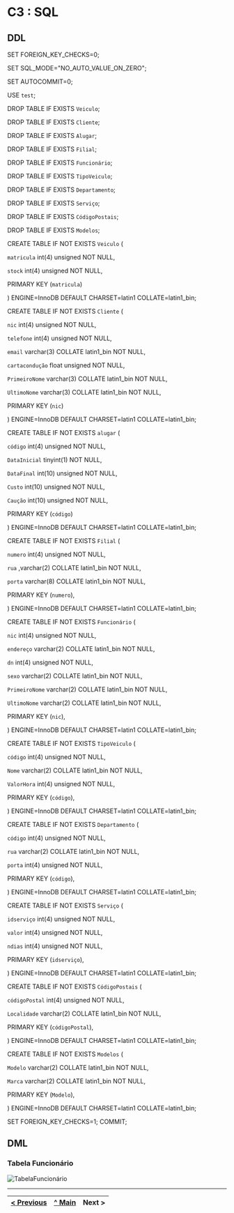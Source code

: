 # C3 : SQL

## DDL

SET FOREIGN_KEY_CHECKS=0;

SET SQL_MODE="NO_AUTO_VALUE_ON_ZERO";

SET AUTOCOMMIT=0;

USE `test`;

DROP TABLE IF EXISTS `Veiculo`;

DROP TABLE IF EXISTS `Cliente`;

DROP TABLE IF EXISTS `Alugar`;

DROP TABLE IF EXISTS `Filial`;

DROP TABLE IF EXISTS `Funcionário`;

DROP TABLE IF EXISTS `TipoVeiculo`;

DROP TABLE IF EXISTS `Departamento`;

DROP TABLE IF EXISTS `Serviço`;

DROP TABLE IF EXISTS `CódigoPostais`;

DROP TABLE IF EXISTS `Modelos`;

CREATE TABLE IF NOT EXISTS `Veiculo` (

  `matricula` int(4) unsigned NOT NULL,
  
  `stock` int(4) unsigned NOT NULL,
  
  PRIMARY KEY (`matricula`)
  
) ENGINE=InnoDB DEFAULT CHARSET=latin1 COLLATE=latin1_bin;

CREATE TABLE IF NOT EXISTS `Cliente` (

  `nic` int(4) unsigned NOT NULL,
  
  `telefone` int(4) unsigned NOT NULL,
  
  `email` varchar(3) COLLATE latin1_bin NOT NULL,
  
  `cartacondução` float unsigned NOT NULL,
  
  `PrimeiroNome` varchar(3) COLLATE latin1_bin NOT NULL,
  
  `UltimoNome` varchar(3) COLLATE latin1_bin NOT NULL,
  
  PRIMARY KEY (`nic`)
  
) ENGINE=InnoDB DEFAULT CHARSET=latin1 COLLATE=latin1_bin;

CREATE TABLE IF NOT EXISTS `alugar` (

  `código` int(4) unsigned NOT NULL,
  
  `DataInicial` tinyint(1) NOT NULL,
  
  `DataFinal` int(10) unsigned NOT NULL,
  
  `Custo` int(10) unsigned NOT NULL,
  
  `Caução` int(10) unsigned NOT NULL,
  
  PRIMARY KEY (`código`)
  
) ENGINE=InnoDB DEFAULT CHARSET=latin1 COLLATE=latin1_bin;

CREATE TABLE IF NOT EXISTS `Filial` (

  `numero` int(4) unsigned NOT NULL,
  
  `rua` ,varchar(2) COLLATE latin1_bin NOT NULL,
  
  `porta` varchar(8) COLLATE latin1_bin NOT NULL,
  
  PRIMARY KEY (`numero`),
  
) ENGINE=InnoDB DEFAULT CHARSET=latin1 COLLATE=latin1_bin;

CREATE TABLE IF NOT EXISTS `Funcionário` (

  `nic` int(4) unsigned NOT NULL,
  
  `endereço` varchar(2) COLLATE latin1_bin NOT NULL,
  
  `dn` int(4) unsigned NOT NULL,
  
  `sexo` varchar(2) COLLATE latin1_bin NOT NULL,
  
  `PrimeiroNome` varchar(2) COLLATE latin1_bin NOT NULL,
  
  `UltimoNome` varchar(2) COLLATE latin1_bin NOT NULL,
  
  PRIMARY KEY (`nic`),
  
) ENGINE=InnoDB DEFAULT CHARSET=latin1 COLLATE=latin1_bin;

CREATE TABLE IF NOT EXISTS `TipoVeiculo` (

  `código` int(4) unsigned NOT NULL,
  
  `Nome` varchar(2) COLLATE latin1_bin NOT NULL,
  
  `ValorHora` int(4) unsigned NOT NULL,
  
  PRIMARY KEY (`código`),
  
) ENGINE=InnoDB DEFAULT CHARSET=latin1 COLLATE=latin1_bin;

CREATE TABLE IF NOT EXISTS `Departamento` (

  `código` int(4) unsigned NOT NULL,
  
  `rua` varchar(2) COLLATE latin1_bin NOT NULL,
  
  `porta` int(4) unsigned NOT NULL,
  
  PRIMARY KEY (`código`),
  
) ENGINE=InnoDB DEFAULT CHARSET=latin1 COLLATE=latin1_bin;

CREATE TABLE IF NOT EXISTS `Serviço` (

  `idserviço` int(4) unsigned NOT NULL,
  
  `valor` int(4) unsigned NOT NULL,
  
  `ndias` int(4) unsigned NOT NULL,
  
  PRIMARY KEY (`idserviço`),
  
) ENGINE=InnoDB DEFAULT CHARSET=latin1 COLLATE=latin1_bin;

CREATE TABLE IF NOT EXISTS `CódigoPostais` (

  `códigoPostal` int(4) unsigned NOT NULL,
  
  `Localidade` varchar(2) COLLATE latin1_bin NOT NULL,
  
  PRIMARY KEY (`códigoPostal`),
  
) ENGINE=InnoDB DEFAULT CHARSET=latin1 COLLATE=latin1_bin;

CREATE TABLE IF NOT EXISTS `Modelos` (

  `Modelo` varchar(2) COLLATE latin1_bin NOT NULL,
  
  `Marca` varchar(2) COLLATE latin1_bin NOT NULL,
  
  PRIMARY KEY (`Modelo`),
  
) ENGINE=InnoDB DEFAULT CHARSET=latin1 COLLATE=latin1_bin;


SET FOREIGN_KEY_CHECKS=1;
COMMIT;

## DML

### Tabela Funcionário

![TabelaFuncionário](https://user-images.githubusercontent.com/96230913/171994002-0e521eea-a3b4-4a1f-a067-b132a630d61d.png)


---
[< Previous](rebd04.md) | [^ Main](https://github.com/exemploTrabalho/reportSIBD/) | Next >
:--- | :---: | ---: 
